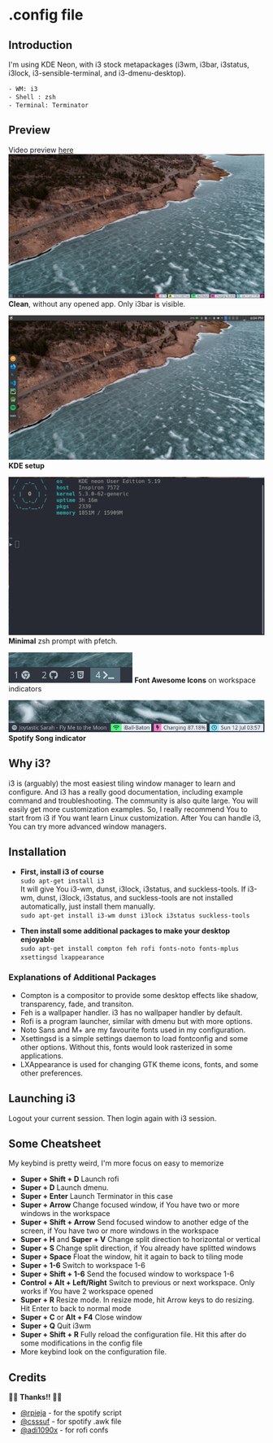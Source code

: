 # .config file

## Introduction
I'm using KDE Neon, with i3 stock metapackages (i3wm, i3bar, i3status, i3lock, i3-sensible-terminal, and i3-dmenu-desktop). 
```
- WM: i3
- Shell : zsh
- Terminal: Terminator
```
## Preview 
Video preview [here](http://www.youtube.com/watch?v=BG7YUK5gCMw)
![Desktop](https://github.com/manavendrasen/dotfiles/blob/master/images/Preview_Desktop.png)
**Clean**, without any opened app. Only i3bar is visible.

![KDE](https://github.com/manavendrasen/dotfiles/blob/master/images/Preview_KDE.png)
**KDE setup**
			
![Zsh](https://github.com/manavendrasen/dotfiles/blob/master/images/Preview_ZSH.png)
**Minimal** zsh prompt with pfetch.

![Workspaces](https://github.com/manavendrasen/dotfiles/blob/master/images/Preview_Workspaces.png)
**Font Awesome Icons** on workspace indicators

![Spotify](https://github.com/manavendrasen/dotfiles/blob/master/images/Preview_Spotify.png)
**Spotify Song indicator**

## Why i3?
i3 is (arguably) the most easiest tiling window manager to learn and configure. And i3 has a really good documentation, including example command and troubleshooting. The community is also quite large. You will easily get more customization examples. So, I really recommend You to start from i3 if You want learn Linux customization. After You can handle i3, You can try more advanced window managers.

## Installation
- **First, install i3 of course** <br />
`sudo apt-get install i3` <br />
It will give You i3-wm, dunst, i3lock, i3status, and suckless-tools.
If i3-wm, dunst, i3lock, i3status, and suckless-tools are not installed automatically, just install them manually. <br />
`sudo apt-get install i3-wm dunst i3lock i3status suckless-tools` <br />

- **Then install some additional packages to make your desktop enjoyable** <br />
`sudo apt-get install compton feh rofi fonts-noto fonts-mplus xsettingsd lxappearance`

### Explanations of Additional Packages
- Compton is a compositor to provide some desktop effects like shadow, transparency, fade, and transiton. 
- Feh is a wallpaper handler. i3 has no wallpaper handler by default.
- Rofi is a program launcher, similar with dmenu but with more options.
- Noto Sans and M+ are my favourite fonts used in my configuration.
- Xsettingsd is a simple settings daemon to load fontconfig and some other options. Without this, fonts would look rasterized in some applications.
- LXAppearance is used for changing GTK theme icons, fonts, and some other preferences.

## Launching i3
Logout your current session. Then login again with i3 session. <br />

## Some Cheatsheet
My keybind is pretty weird, I'm more focus on easy to memorize <br />
- **Super + Shift + D** Launch rofi
- **Super + D** Launch dmenu. 
- **Super + Enter** Launch Terminator in this case
- **Super + Arrow** Change focused window, if You have two or more windows in the workspace
- **Super + Shift + Arrow** Send focused window to another edge of the screen, if You have two or more windows in the workspace
- **Super + H** and **Super + V** Change split direction to horizontal or vertical
- **Super + S** Change split direction, if You already have splitted windows
- **Super + Space** Float the window, hit it again to back to tiling mode
- **Super + 1-6** Switch to workspace 1-6
- **Super + Shift + 1-6** Send the focused window to workspace 1-6 
- **Control + Alt + Left/Right** Switch to previous or next workspace. Only works if You have 2 workspace opened
- **Super + R** Resize mode. In resize mode, hit Arrow keys to do resizing. Hit Enter to back to normal mode
- **Super + C** or **Alt + F4** Close window
- **Super + Q** Quit i3wm
- **Super + Shift + R** Fully reload the configuration file. Hit this after do some modifications in the config file
- More keybind look on the configuration file.

## Credits 
🤗😊 **Thanks!!** 🤗😊
- [@rpieja](https://github.com/rpieja) - for the spotify script
- [@csssuf](https://gist.github.com/csssuf) - for spotify .awk file 
- [@adi1090x](https://github.com/adi1090x/rofi) - for rofi confs 

